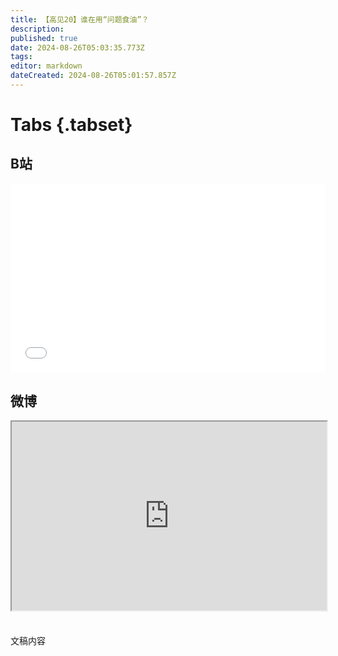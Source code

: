 ```yaml
---
title: 【高见20】谁在用“问题食油”？
description: 
published: true
date: 2024-08-26T05:03:35.773Z
tags: 
editor: markdown
dateCreated: 2024-08-26T05:01:57.857Z
---
```


# Tabs {.tabset}

## B站

<div style="position: relative; padding: 30% 45%;">
<iframe style="position: absolute; width: 100%; height: 100%; left: 0; top: 0;" src="//player.bilibili.com/player.html?&bvid=BV1nS411w7Bh&page=1&as_wide=1&high_quality=1&danmaku=1&autoplay=0" scrolling="no" border="0" frameborder="no" framespacing="0" allowfullscreen="true"></iframe>
</div>

## 微博

<div style="position: relative; padding: 30% 45%;">
<iframe style="position: absolute; width: 100%; height: 100%; left: 0; top: 0;"src="https://f.video.weibocdn.com/o0/JlWml21ilx08ghUT3AJ201041203C9je0E020.mp4?label=mp4_1080p&template=1920x1080.25.0&media_id=5054241807728650&tp=8x8A3El:YTkl0eM8&us=0&ori=1&bf=2&ot=h&ps=3lckmu&uid=3ZoTIp&ab=,8013-g0,3601-g29,3601-g19,3601-g36&Expires=1724652102&ssig=MloCHtRQeQ&KID=unistore,video"></iframe>
</div>

#

文稿内容